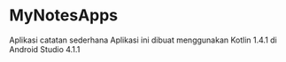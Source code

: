 # MyNotesApps
Aplikasi catatan sederhana
Aplikasi ini dibuat menggunakan Kotlin 1.4.1
di Android Studio 4.1.1

